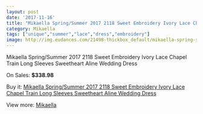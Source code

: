 ```yaml
---
layout: post
date: '2017-11-16'
title: "Mikaella Spring/Summer 2017 2118 Sweet Embroidery Ivory Lace Chapel Train Long Sleeves Sweetheart Aline Wedding Dress"
category: Mikaella
tags: ["unique","summer","lace","dress","embroidery"]
image: http://img.eudances.com/21498-thickbox_default/mikaella-spring-summer-2017-2118-sweet-embroidery-ivory-lace-chapel-train-long-sleeves-sweetheart-aline-wedding-dress.jpg
---
```

Mikaella Spring/Summer 2017 2118 Sweet Embroidery Ivory Lace Chapel Train Long Sleeves Sweetheart Aline Wedding Dress

On Sales: **$338.98**
<a href="https://www.eudances.com/en/mikaella/6605-mikaella-spring-summer-2017-2118-sweet-embroidery-ivory-lace-chapel-train-long-sleeves-sweetheart-aline-wedding-dress.html"><amp-img layout="responsive" width="600" height="600" src="//img.eudances.com/21498-thickbox_default/mikaella-spring-summer-2017-2118-sweet-embroidery-ivory-lace-chapel-train-long-sleeves-sweetheart-aline-wedding-dress.jpg" alt="Mikaella Spring/Summer 2017 2118 Sweet Embroidery Ivory Lace Chapel Train Long Sleeves Sweetheart Aline Wedding Dress 0" /></a>
<a href="https://www.eudances.com/en/mikaella/6605-mikaella-spring-summer-2017-2118-sweet-embroidery-ivory-lace-chapel-train-long-sleeves-sweetheart-aline-wedding-dress.html"><amp-img layout="responsive" width="600" height="600" src="//img.eudances.com/21503-thickbox_default/mikaella-spring-summer-2017-2118-sweet-embroidery-ivory-lace-chapel-train-long-sleeves-sweetheart-aline-wedding-dress.jpg" alt="Mikaella Spring/Summer 2017 2118 Sweet Embroidery Ivory Lace Chapel Train Long Sleeves Sweetheart Aline Wedding Dress 1" /></a>
<a href="https://www.eudances.com/en/mikaella/6605-mikaella-spring-summer-2017-2118-sweet-embroidery-ivory-lace-chapel-train-long-sleeves-sweetheart-aline-wedding-dress.html"><amp-img layout="responsive" width="600" height="600" src="//img.eudances.com/21502-thickbox_default/mikaella-spring-summer-2017-2118-sweet-embroidery-ivory-lace-chapel-train-long-sleeves-sweetheart-aline-wedding-dress.jpg" alt="Mikaella Spring/Summer 2017 2118 Sweet Embroidery Ivory Lace Chapel Train Long Sleeves Sweetheart Aline Wedding Dress 2" /></a>
<a href="https://www.eudances.com/en/mikaella/6605-mikaella-spring-summer-2017-2118-sweet-embroidery-ivory-lace-chapel-train-long-sleeves-sweetheart-aline-wedding-dress.html"><amp-img layout="responsive" width="600" height="600" src="//img.eudances.com/21501-thickbox_default/mikaella-spring-summer-2017-2118-sweet-embroidery-ivory-lace-chapel-train-long-sleeves-sweetheart-aline-wedding-dress.jpg" alt="Mikaella Spring/Summer 2017 2118 Sweet Embroidery Ivory Lace Chapel Train Long Sleeves Sweetheart Aline Wedding Dress 3" /></a>
<a href="https://www.eudances.com/en/mikaella/6605-mikaella-spring-summer-2017-2118-sweet-embroidery-ivory-lace-chapel-train-long-sleeves-sweetheart-aline-wedding-dress.html"><amp-img layout="responsive" width="600" height="600" src="//img.eudances.com/21500-thickbox_default/mikaella-spring-summer-2017-2118-sweet-embroidery-ivory-lace-chapel-train-long-sleeves-sweetheart-aline-wedding-dress.jpg" alt="Mikaella Spring/Summer 2017 2118 Sweet Embroidery Ivory Lace Chapel Train Long Sleeves Sweetheart Aline Wedding Dress 4" /></a>
<a href="https://www.eudances.com/en/mikaella/6605-mikaella-spring-summer-2017-2118-sweet-embroidery-ivory-lace-chapel-train-long-sleeves-sweetheart-aline-wedding-dress.html"><amp-img layout="responsive" width="600" height="600" src="//img.eudances.com/21499-thickbox_default/mikaella-spring-summer-2017-2118-sweet-embroidery-ivory-lace-chapel-train-long-sleeves-sweetheart-aline-wedding-dress.jpg" alt="Mikaella Spring/Summer 2017 2118 Sweet Embroidery Ivory Lace Chapel Train Long Sleeves Sweetheart Aline Wedding Dress 5" /></a>

Buy it: [Mikaella Spring/Summer 2017 2118 Sweet Embroidery Ivory Lace Chapel Train Long Sleeves Sweetheart Aline Wedding Dress](https://www.eudances.com/en/mikaella/6605-mikaella-spring-summer-2017-2118-sweet-embroidery-ivory-lace-chapel-train-long-sleeves-sweetheart-aline-wedding-dress.html "Mikaella Spring/Summer 2017 2118 Sweet Embroidery Ivory Lace Chapel Train Long Sleeves Sweetheart Aline Wedding Dress")

View more: [Mikaella](https://www.eudances.com/en/106-mikaella "Mikaella")
